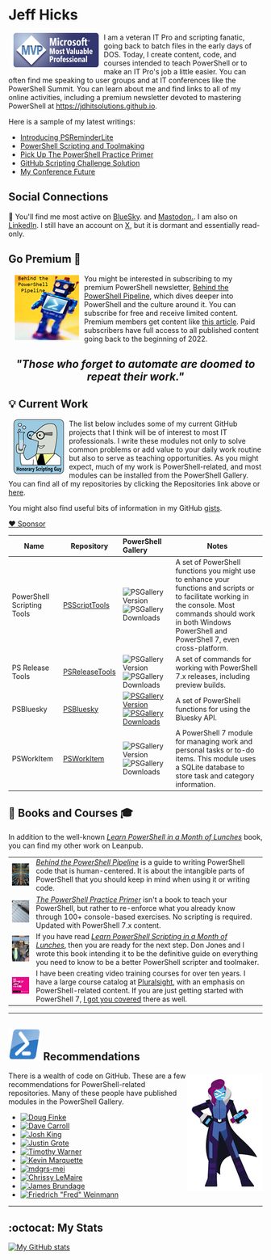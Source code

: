 # Jeff Hicks

<img src="images/MVP-Logo-small.png" alt="MVP" align="left" style="float: left; padding: 0px 10px 10px 10px;"> I am a veteran IT Pro and scripting fanatic, going back to batch files in the early days of DOS. Today, I create content, code, and courses intended to teach PowerShell or to make an IT Pro's job a little easier. You can often find me speaking to user groups and at IT conferences like the PowerShell Summit. You can learn about me and find links to all of my online activities, including a premium newsletter devoted to mastering PowerShell at <https://jdhitsolutions.github.io>.

Here is a sample of my latest writings:

<!-- BLOG-POST-LIST:START -->
- [Introducing PSReminderLite](https://jdhitsolutions.com/blog/powershell/9422/introducing-psreminderlite/?utm_source=rss&utm_medium=rss&utm_campaign=introducing-psreminderlite)
- [PowerShell Scripting and Toolmaking](https://jdhitsolutions.com/blog/books/9389/powershell-scripting-and-toolmaking/?utm_source=rss&utm_medium=rss&utm_campaign=powershell-scripting-and-toolmaking)
- [Pick Up The PowerShell Practice Primer](https://jdhitsolutions.com/blog/books/9352/pick-up-powershell-practice-primer/?utm_source=rss&utm_medium=rss&utm_campaign=pick-up-powershell-practice-primer)
- [GitHub Scripting Challenge Solution](https://jdhitsolutions.com/blog/powershell/9343/github-scripting-challenge-solution/?utm_source=rss&utm_medium=rss&utm_campaign=github-scripting-challenge-solution)
- [My Conference Future](https://jdhitsolutions.com/blog/conferences/9327/my-conference-future/?utm_source=rss&utm_medium=rss&utm_campaign=my-conference-future)
<!-- BLOG-POST-LIST:END -->

## Social Connections

:butterfly: You'll find me most active on [BlueSky](https://bsky.app/profile/jdhitsolutions.com). and <a rel="me" href="https://techhub.social/@JeffHicks">Mastodon.</a>. I am also on [LinkedIn](https://www.linkedin.com/in/jefferyhicks/). I still have an account on [X](https://twitter.com/jeffhicks), but it is dormant and essentially read-only.

## Go Premium :newspaper:

 <img src="images/behind-logo.png" align="left" style="float: left; padding: 0px 10px 10px 10px;">You might be interested in subscribing to my premium PowerShell newsletter, [Behind the PowerShell Pipeline](https://buttondown.com/behind-the-powershell-pipeline/), which dives deeper into PowerShell and the culture around it. You can subscribe for free and receive limited content. Premium members get content like [this article](https://buttondown.com/behind-the-powershell-pipeline/archive/are-you-my-type/). Paid subscribers have full access to all published content going back to the beginning of 2022.

## <p align="center"> _"Those who forget to automate are doomed to repeat their work."_ </p>

## :bulb: Current Work

<img src = "images/scriptingguy.png" alt="scripting guy" style="float: left; padding: 0px 10px 10px 10px;" align="left"> The list below includes some of my current GitHub projects that I think will be of interest to most IT professionals. I write these modules not only to solve common problems or add value to your daily work routine but also to serve as teaching opportunities. As you might expect, much of my work is PowerShell-related, and most modules can be installed from the PowerShell Gallery. You can find all of my repositories by clicking the Repositories link above or [here](https://github.com/jdhitsolutions?tab=repositories).

You might also find useful bits of information in my GitHub [gists](https://gist.github.com/jdhitsolutions).

[:heart: Sponsor](https://github.com/sponsors/jdhitsolutions)

Name| Repository | PowerShell Gallery | Notes
|---|--- | :--- |---|
PowerShell Scripting Tools | [PSScriptTools](https://github.com/jdhitsolutions/PSScriptTools) | ![PSGallery Version](https://img.shields.io/powershellgallery/v/PSScripttools.png?style=for-the-badge&logo=powershell&label=PSScriptTools) ![PSGallery Downloads](https://img.shields.io/powershellgallery/dt/PSScripttools.png?style=for-the-badge&logo=powershell&label=Downloads) | A set of PowerShell functions you might use to enhance your functions and scripts or to facilitate working in the console. Most commands should work in both Windows PowerShell and PowerShell 7, even cross-platform.
PS Release Tools | [PSReleaseTools](https://github.com/jdhitsolutions/PSReleaseTools) | ![PSGallery Version](https://img.shields.io/powershellgallery/v/PSReleaseTools.png?style=for-the-badge&logo=powershell&label=PSReleaseTools)![PSGallery Downloads](https://img.shields.io/powershellgallery/dt/PSReleaseTools.png?style=for-the-badge&logo=powershell&label=Downloads) | A set of commands for working with PowerShell 7.x releases, including preview builds.
PSBluesky | [PSBluesky](https://github.com/jdhitsolutions/PSBluesky) | [![PSGallery Version](https://img.shields.io/powershellgallery/v/PSBluesky.png?style=for-the-badge&logo=powershell&label=PSBluesky)](https://www.powershellgallery.com/packages/PSBluesky/) [![PSGallery Downloads](https://img.shields.io/powershellgallery/dt/PSBluesky.png?style=for-the-badge&&logo=powershell&label=Downloads)](https://www.powershellgallery.com/packages/PSBluesky/) | A set of PowerShell functions for using the Bluesky API.
PSWorkItem | [PSWorkItem](https://github.com/jdhitsolutions/PSWorkItem) | ![PSGallery Version](https://img.shields.io/powershellgallery/v/PSWorkItem.png?style=for-the-badge&logo=powershell&label=PSWorkItem)![PSGallery Downloads](https://img.shields.io/powershellgallery/dt/PSWorkItem.png?style=for-the-badge&&logo=powershell&label=Downloads)| A PowerShell 7 module for managing work and personal tasks or to-do items. This module uses a SQLite database to store task and category information.

## :book: Books and Courses :mortar_board:

In addition to the well-known [_Learn PowerShell in a Month of Lunches_](https://www.manning.com/books/learn-windows-powershell-in-a-month-of-lunches-third-edition?a_aid=jdhit&a_bid=2326a8ab) book, you can find my other work on Leanpub.

|   |   |
|---|---|
![Behind the PowerShell Pipeline](images/psbehind-book.png) | [_Behind the PowerShell Pipeline_](https://jdhitsolutions.com/yourls/psbehind) is a guide to writing PowerShell code that is human-centered. It is about the intangible parts of PowerShell that you should keep in mind when using it or writing code.
![PowerShell PracticePrimer](images/psprimer-thumb.png) | [_The PowerShell Practice Primer_](https://leanpub.com/psprimer) isn't a book to teach your PowerShell, but rather to re-enforce what you already know through 100+ console-based exercises. No scripting is required. Updated with PowerShell 7.x content.
![PowerShell Scripting and Toolmaking](images/pstoolmaking-thumbnail.png) | If you have read [_Learn PowerShell Scripting in a Month of Lunches_](https://www.manning.com/books/learn-powershell-scripting-in-a-month-of-lunches?a_aid=jdhit&a_bid=2326a8ab), then you are ready for the next step. Don Jones and I wrote this book intending it to be the definitive guide on everything you need to know to be a better PowerShell scripter and toolmaker.
![pluralsight](images/ps-skills-thumb.jpg) | I have been creating video training courses for over ten years. I have a large course catalog at [Pluralsight](https://pluralsight.pxf.io/qbR6n), with an emphasis on PowerShell-related content. If you are just getting started with PowerShell 7, [I got you covered](https://pluralsight.pxf.io/Lbvya) there as well.
-----

## ![PS](images/powershell-emoji.png) Recommendations

<img src = "images/PowerShell-transparent-thumb.jpg" alt="ms powershell" style="float: right; padding: 5px 0px 0px 0px;" align="right"> There is a wealth of code on GitHub. These are a few recommendations for PowerShell-related repositories. Many of these people have published modules in the PowerShell Gallery.

- [![Doug Finke](https://img.shields.io/badge/Doug%20Finke-%40dfinke-green?style=for-the-badge&logo=github)](https://github.com/dfinke)
- [![Dave Carroll](https://img.shields.io/badge/Dave%20Carroll-%40theDaveCarroll-green?style=for-the-badge&logo=github)](https://github.com/thedavecarroll/)
- [![Josh King](https://img.shields.io/badge/Josh%20King-%40Windos-green?style=for-the-badge&logo=github)](https://github.com/windos)
- [![Justin Grote](https://img.shields.io/badge/Justin%20Grote-%40JustinGrote-green?style=for-the-badge&logo=github)](https://github.com/justingrote)
- [![Timothy Warner](https://img.shields.io/badge/Timothy%20Warner-%40TimothyWarner-green?style=for-the-badge&logo=github)](https://github.com/timothywarner)
- [![Kevin Marquette](https://img.shields.io/badge/Kevin%20Marquette-%40KevinMarquette-green?style=for-the-badge&logo=github)](https://github.com/KevinMarquette)
- [![mdgrs-mei](https://img.shields.io/badge/mdgrs--mei-%40mdgrs--mei-green?style=for-the-badge&logo=github)](https://github.com/mdgrs-mei)
- [![Chrissy LeMaire](https://img.shields.io/badge/Chrissy%20LeMaire-%40potatoqualitee-green?style=for-the-badge&logo=github)](https://github.com/potatoqualitee)
- [![James Brundage](https://img.shields.io/badge/James%20Brundage-%40startautomating-green?style=for-the-badge&logo=github)](https://github.com/startautomating)
- [![Friedrich "Fred" Weinmann](https://img.shields.io/badge/Friedrich%20Weinmann-%40FriedrichWeinmann-green?style=for-the-badge&logo=github)](https://github.com/FriedrichWeinmann)


-----

## :octocat: My Stats

[![My GitHub stats](https://github-readme-stats.vercel.app/api?username=jdhitsolutions)](https://github.com/jdhitsolutions/github-readme-stats)
